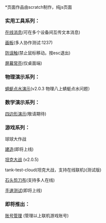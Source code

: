 *页面作品由scratch制作，纯js页面  
### 实用工具系列：

[在线消息](https://game.szy-szy.top/message)(可在多个设备间互传文本消息)  

[画板](https://game.szy-szy.top/paint)(多人协作测试:1237)  

[防误触](https://game.szy-szy.top/no-touch)(禁止鼠标移动。按esc退出)  

[屏幕常亮](https://game.szy-szy.top/wake-on)(仅桌面端)

### 物理演示系列：  

[蜻蜓点水演示](https://game.szy-szy.top/wl/qt)(v2.0.3 物理八上蜻蜓点水问题） 

 ### 数学演示系列：

 [四边形演示](https://game.szy-szy.top/sx/demo)(敬请期待)
 
### 游戏系列：  

球球大作战

[建造](https://game.szy-szy.top/build)(即将上线)  

[坦克大战](https://game.szy-szy.top/tank) (v2.0.5)    

tank-test-cloud(坦克大战，支持在线联机)(测试版)    

[石头剪刀布](https://game.szy-szy.top/rock-paper-scissors.html)(支持多人在线)    

[手速测试](https://game.szy-szy.top/)(即将上线)  

### 即将推出：  

[账号管理](https://game.szy-szy.top/account) (管理以上联机游戏账号)
